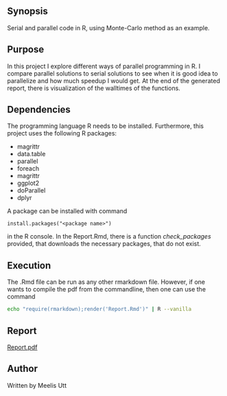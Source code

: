 
## Synopsis

Serial and parallel code in R, using Monte-Carlo method as an example.

## Purpose

In this project I explore different ways of parallel programming in R. I compare parallel solutions to serial solutions to see when it is good idea to parallelize and how much speedup I would get.
At the end of the generated report, there is visualization of the walltimes of the functions.

## Dependencies

The programming language R needs to be installed.
Furthermore, this project uses the following R packages:

  * magrittr
  * data.table
  * parallel
  * foreach
  * magrittr
  * ggplot2
  * doParallel
  * dplyr

A package can be installed with command 

```{r}
install.packages("<package name>")
```

in the R console.
In the Report.Rmd, there is a function _check_packages_ provided, that downloads the necessary packages, that do not exist.

## Execution

The .Rmd file can be run as any other rmarkdown file.
However, if one wants to compile the pdf from the commandline, then one can use the command

```sh
echo "require(rmarkdown);render('Report.Rmd')" | R --vanilla
```

## Report

[Report.pdf](https://github.com/moledoc/showcase/tree/master/monte-carlo-r/Report.pdf)

## Author

Written by
Meelis Utt

